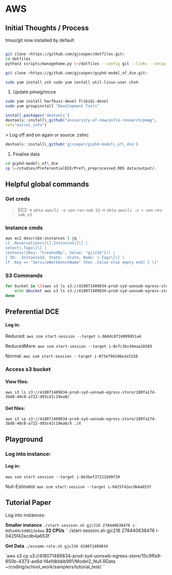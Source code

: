 # AWS

## Initial Thoughts / Process

tmux/git now installed by default

```sh

git clone <https://github.com/gjcooper/dotfiles.git>
cd dotfiles
python3 scripts/managehome.py \~/dotfiles --config git --links --setup vim ohmyzsh

git clone <https://github.com/gjcooper/gcphd-model_of_dce.git>

sudo yum install zsh sudo yum install util-linux-user chsh
```

1.  Update pmwg/mcce

```sh
sudo yum install harfbuzz-devel fribidi-devel
sudo yum groupinstall "Development Tools"
```

```r
install.packages('devtools')
devtools::install\_github("university-of-newcastle-research/pmwg",
ref="extra\_info")
```

\> Log off and on again or source .zshrc
```r
devtools::install\_github('gjcooper/gcphd-model\_of\_dce')
```

1.  Finalise data

```sh
cd gcphd-model\_of\_dce
cp \~/studies/PreferentialDCE/Pref\_preprocessed.RDS data/output/.
```

## Helpful global commands

### Get creds

> EC2 -\> `okta-awscli -o uon-res-swb S3` -\> `okta-awscli -o > uon-res-swb_s3`

### Instance cmds

```sh
aws ec2 describe-instances | jq '
\[ .Reservations\[\].Instances\[\] |
select(.Tags\[\] |
contains({Key: "CreatedBy", Value: "gjc216"})) |
{ ID: .InstanceId, State: .State, Name: (.Tags\[\] |
if .Key == "ServiceWorkbenchName" then .Value else empty end) } \]'
```

### S3 Commands

```sh
for bucket in \((aws s3 ls s3://418071489834-prod-syd-uonswb-egress-store/ | awk '{ print \)2; }') do
    echo $bucket aws s3 ls s3://418071489834-prod-syd-uonswb-egress-store/$bucket 2> /dev/null
done
```

## Preferential DCE

#### Log in:

Reduced:
`aws ssm start-session --target i-068dc8f24099951a4`

ReducedMore:
`aws ssm start-session --target i-0cfc3bc49eaa1b503`

Normal:
`aws ssm start-session --target i-073e794196e1e5158`

### Access s3 bucket

#### View files:

`aws s3 ls s3://418071489834-prod-syd-uonswb-egress-store/189fa174-3bd8-40c0-a722-d93c41c19ea0/`

#### Get files:

`aws s3 cp s3://418071489834-prod-syd-uonswb-egress-store/189fa174-3bd8-40c0-a722-d93c41c19ea0/X ./X`

## Playground

### Log into instance:

#### Log in:

`aws ssm start-session --target i-0e3bef37211b99f39`

Null-Estimator
`aws ssm start-session --target i-0425f42ecdb4a653f`

## Tutorial Paper

Log into instances:

<span id="Smaller instance"></span>**Smaller instance**
`./start-session.sh gjc216 278440638476 i-0d5a4dc5d0612e4aa`
<span id="32 CPUs"></span>**32 CPUs**
``./start-session.sh gjc216 278440638476 i-0425f42ecdb4a653f`

<span id="Get Data"></span>**Get Data** 
`./assume-role.sh gjc216 418071489834`

`aws s3 cp s3://418071489834-prod-syd-uonswb-egress-store/15c9ffa9-850b-4373-ae6d-f4efdbbbb991/Model2_Null.RData ~/coding/school\_work/samplers/tutorial\_test/.``
